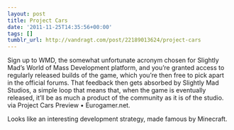 ```yaml
---
layout: post
title: Project Cars
date: '2011-11-25T14:35:56+00:00'
tags: []
tumblr_url: http://vandragt.com/post/22189013624/project-cars
---
```

Sign up to WMD, the somewhat unfortunate acronym chosen for Slightly Mad’s World of Mass Development platform, and you’re granted access to regularly released builds of the game, which you’re then free to pick apart in the official forums. That feedback then gets absorbed by Slightly Mad Studios, a simple loop that means that, when the game is eventually released, it’ll be as much a product of the community as it is of the studio.
via Project Cars Preview • Eurogamer.net.

Looks like an interesting development strategy, made famous by Minecraft.
